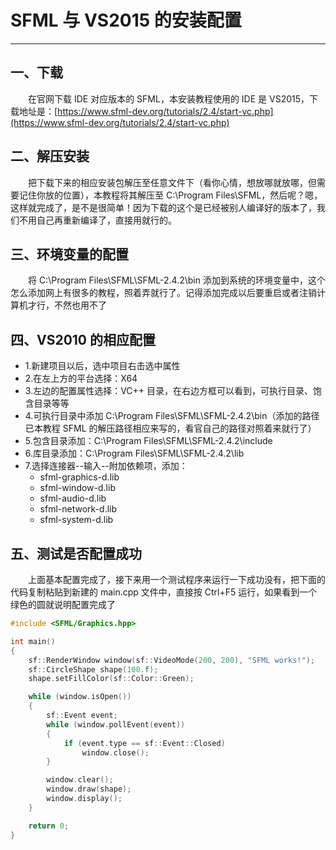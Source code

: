 # SFML 与 VS2015 的安装配置
****
## 一、下载
&ensp;&ensp;&ensp;&ensp;在官网下载 IDE 对应版本的 SFML，本安装教程使用的 IDE 是 VS2015，下载地址是：[https://www.sfml-dev.org/tutorials/2.4/start-vc.php](https://www.sfml-dev.org/tutorials/2.4/start-vc.php)

## 二、解压安装
&ensp;&ensp;&ensp;&ensp;把下载下来的相应安装包解压至任意文件下（看你心情，想放哪就放哪，但需要记住你放的位置），本教程将其解压至 C:\Program Files\SFML，然后呢？嗯，这样就完成了，是不是很简单！因为下载的这个是已经被别人编译好的版本了，我们不用自己再重新编译了，直接用就行的。

## 三、环境变量的配置
&ensp;&ensp;&ensp;&ensp;将 C:\Program Files\SFML\SFML-2.4.2\bin 添加到系统的环境变量中，这个怎么添加网上有很多的教程，照着弄就行了。记得添加完成以后要重启或者注销计算机才行，不然也用不了

## 四、VS2010 的相应配置
- 1.新建项目以后，选中项目右击选中属性
- 2.在左上方的平台选择：X64
- 3.左边的配置属性选择：VC++ 目录，在右边方框可以看到，可执行目录、饱含目录等等
- 4.可执行目录中添加 C:\Program Files\SFML\SFML-2.4.2\bin（添加的路径已本教程 SFML 的解压路径相应来写的，看官自己的路径对照着来就行了）
- 5.包含目录添加：C:\Program Files\SFML\SFML-2.4.2\include
- 6.库目录添加：C:\Program Files\SFML\SFML-2.4.2\lib
- 7.选择连接器--输入--附加依赖项，添加：
    - sfml-graphics-d.lib
    - sfml-window-d.lib
    - sfml-audio-d.lib
    - sfml-network-d.lib
    - sfml-system-d.lib

## 五、测试是否配置成功
&ensp;&ensp;&ensp;&ensp;上面基本配置完成了，接下来用一个测试程序来运行一下成功没有，把下面的代码复制粘贴到新建的 main.cpp 文件中，直接按 Ctrl+F5 运行，如果看到一个绿色的圆就说明配置完成了

```c++
#include <SFML/Graphics.hpp>

int main()
{
    sf::RenderWindow window(sf::VideoMode(200, 200), "SFML works!");
    sf::CircleShape shape(100.f);
    shape.setFillColor(sf::Color::Green);

    while (window.isOpen())
    {
        sf::Event event;
        while (window.pollEvent(event))
        {
            if (event.type == sf::Event::Closed)
                window.close();
        }

        window.clear();
        window.draw(shape);
        window.display();
    }

    return 0;
}
```
